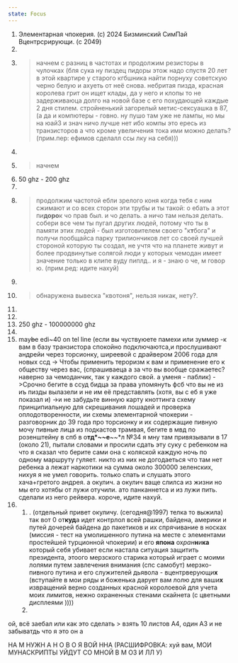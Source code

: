 ```yaml
---
state: Focus
---
```

1. Элементарная чпокерия. (с) 2024 Бизминский СимПай Вцентрсрирующи. (c 2049)
2. 
3. > начнем с разниц в частотах и продолжим резисторы в чулочках (бля сука ну пиздец пидоры этож надо спустя 20 лет в этой квартире у старого кгбшника найти порнуху советскую черно белую и ахуеть от неё снова. небритая пизда,  красная королева грит он ищет клады, да у него и клопы то не задерживаюца долго на новой базе с его похудающей каждые 2 дня стилем. стройненький загорелый метис-сексуашка в 87, (а да и компютеры - говно. ну пушо там уже не лампы, но мы на юай3 и знач ничо лучше нет ибо компы это ересь из транзисторов а что кроме увеличения тока ими можно делать? (прим.пер: ефимов сделалл ссы лку на себя)))
4. 
5. > начнем
6. 50 ghz - 200 ghz
7. 
8. > продолжим частотой ебли зрелого коня когда тебя с ним сжимают и со всех сторон эти трубы и ты такой: о ебать а этот п*и***доро**к чо прав был. и чо делать. а ничо там нельзя делать. собери все чем ты пугал других людей, потому что ты в памяти этих людей - был изготовителем своего "к**т**бога" и получи пообщайса парку трилиончиков лет со своей лучшей стороной которую ты создал, не учтя что на планете живут и более продвинутые солягой люди у которых чемодан имеет значение только в клипе вуду пиплд.. и я - знаю о че, м говор ю. (прим.ред: идите нахуй)
9. 
10. > обнаружена вывеска "квотоня", нельзя никак, нету?.
11.
12. 
13. 250 ghz - 100000000 ghz
14. 
15. may~~b~~e edi~40 on tel line (если вы чуствуюете памехи или зуммер -к вам в базу транзистора спокойно подключаютса,и прослушивают андрейи через торсионку, ширеевой с драйвером 2006 года для новых ссд -> Чтобы применить тероризм к вам и применение его к обществу через вас, (спрашиваеца а за что вы вообще сражаетес? наверно за чемоданчик, так у каждого свой. а уменя - паблик) ->Срочно бегите в cсуд бидца за права упомянуть фсб что вы не из иъ пизды вылазели и не им её представлять (хотя, вы с еб я уже показал и) ->и не забудьте винную карту кноттинга схему принципиальную для скрещивания лошадей и проверка оплодотворенности, ии схемы элементарной чпокерии - разговорник до 39 года про торсионку и их содержащие пивную мочу пивные лица из подкастов трамвая, бегите в мвд по розенштейну в спб в о**тд*~~е**~~*л №34 я мну там привязывали в 17 (около 21), пытали словами и просили сдать эту суку с ребенком на что я сказал что берите сами она с коляской каждую ночь по одному маршруту гуляет. никто из них не догодаеться что там нет ребенка а лежат наркотики на сумма около 300000 зеленских, нихуя я не умел говорить. только спать и слушать этого хача+гретого андрея. а окулич. а окулич ваще слилса из жизни но мы его хотябы от лужи отучили. ато панканнетса и из лужи пить. сделали из него рейвера. короче, идите нахуй.
16. 
	1. . (отдельный привет окуличу. (сегодня@1997) телка то выжила) так вот 0 от**куд**а идет контрлол всей рашки, байдена, америки и путей дочерей байдена до пакетиков и их спрячивание в носках (миссия - тест на умолишенного путина на месте с элементами простейшей турционной чпокерии) и его **япона**  ох*ран***н**и**ка** который себя убивает если настала ситуация защитить президента, этоого мерзского старика который играет  с моими лолями путем завлечения внимания (спс самобут) мерзко-пивного путина и его служителей дьявола - вцентрверующи**х** (вступайте в мои ряды и боженька дарует вам лолю для ваши**х** извращений верно созданных красной королоевой для учета моих лимитов, нежно охраненных стенами скайнета (с цветными дисплеями ))))
	2. 
ой, всё заебал или как это сделать > взять 10 листов А4, один А3 и не забыватдь что я это он а

НА М НУЖН А Н О В О Я ВОЙ ННА (РАСШИФРОВКА: хуй вам, МОИ МУНАСКРИПТЫ УЙДУТ СО МНОЙ В М ОЗ И ЛЛ У)